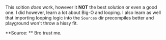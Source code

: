 This soltion *does* work, however it **NOT** the best solution or even a good one.
I did however, learn a lot about Big-O and looping.
I also learn  as well that importing looping logic into the `Sources` dir precompiles better and playground won't throw a hissy fit.

**Source: ** Bro trust me.

